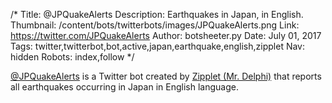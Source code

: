/*
Title: @JPQuakeAlerts
Description: Earthquakes in Japan, in English.
Thumbnail: /content/bots/twitterbots/images/JPQuakeAlerts.png
Link: https://twitter.com/JPQuakeAlerts
Author: botsheeter.py
Date: July 01, 2017
Tags: twitter,twitterbot,bot,active,japan,earthquake,english,zipplet
Nav: hidden
Robots: index,follow
*/

[@JPQuakeAlerts](https://twitter.com/JPQuakeAlerts) is a Twitter bot created by [Zipplet (Mr. Delphi)](https://twitter.com/zipplet) that reports all earthquakes occurring in Japan in English language.
